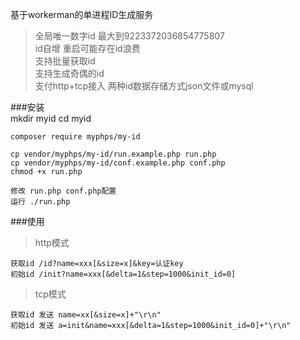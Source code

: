 基于workerman的单进程ID生成服务  
>全局唯一数字id 最大到9223372036854775807    
>id自增 重启可能存在id浪费  
>支持批量获取id   
>支持生成奇偶的id  
>支付http+tcp接入
>两种id数据存储方式json文件或mysql     

###安装   
    mkdir myid
    cd myid
    
    composer require myphps/my-id
    
    cp vendor/myphps/my-id/run.example.php run.php
    cp vendor/myphps/my-id/conf.example.php conf.php
    chmod +x run.php
    
    修改 run.php conf.php配置
    运行 ./run.php 

###使用   
>http模式 

    获取id /id?name=xxx[&size=x]&key=认证key
    初始id /init?name=xxx[&delta=1&step=1000&init_id=0]
>tcp模式  

    获取id 发送 name=xx[&size=x]+"\r\n" 
    初始id 发送 a=init&name=xxx[&delta=1&step=1000&init_id=0]+"\r\n" 